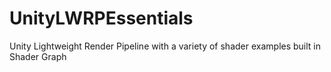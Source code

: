 # UnityLWRPEssentials
Unity Lightweight Render Pipeline with a variety of shader examples built in Shader Graph  
